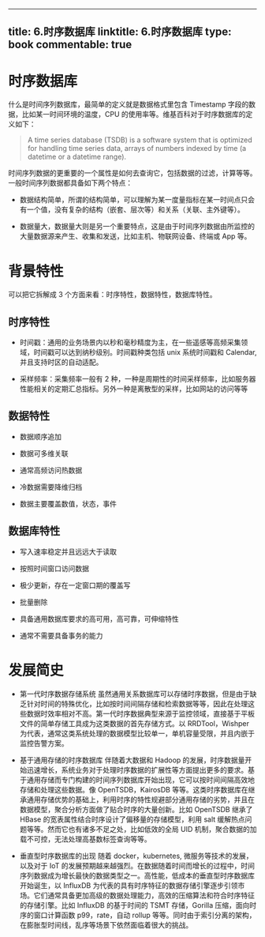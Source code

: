 
---
title: 6.时序数据库
linktitle: 6.时序数据库
type: book
commentable: true
---

# 时序数据库

什么是时间序列数据库，最简单的定义就是数据格式里包含 Timestamp 字段的数据，比如某一时间环境的温度，CPU 的使用率等。维基百科对于时序数据库的定义如下：

> A time series database (TSDB) is a software system that is optimized for handling time series data, arrays of numbers indexed by time (a datetime or a datetime range).

时间序列数据的更重要的一个属性是如何去查询它，包括数据的过滤，计算等等。一般时间序列数据都具备如下两个特点：

- 数据结构简单，所谓的结构简单，可以理解为某一度量指标在某一时间点只会有一个值，没有复杂的结构（嵌套、层次等）和关系（关联、主外键等）。

- 数据量大，数据量大则是另一个重要特点，这是由于时间序列数据由所监控的大量数据源来产生、收集和发送，比如主机、物联网设备、终端或 App 等。

# 背景特性

可以把它拆解成 3 个方面来看：时序特性，数据特性，数据库特性。

## 时序特性

- 时间戳：通用的业务场景内以秒和毫秒精度为主，在一些遥感等高频采集领域，时间戳可以达到纳秒级别。时间戳种类包括 unix 系统时间戳和 Calendar, 并且支持时区的自动适配。

- 采样频率：采集频率一般有 2 种，一种是周期性的时间采样频率，比如服务器性能相关的定期汇总指标。另外一种是离散型的采样，比如网站的访问等等

## 数据特性

- 数据顺序追加

- 数据可多维关联

- 通常高频访问热数据

- 冷数据需要降维归档

- 数据主要覆盖数值，状态，事件

## 数据库特性

- 写入速率稳定并且远远大于读取

- 按照时间窗口访问数据

- 极少更新，存在一定窗口期的覆盖写

- 批量删除

- 具备通用数据库要求的高可用，高可靠，可伸缩特性

- 通常不需要具备事务的能力

# 发展简史

- 第一代时序数据存储系统 虽然通用关系数据库可以存储时序数据，但是由于缺乏针对时间的特殊优化，比如按时间间隔存储和检索数据等等，因此在处理这些数据时效率相对不高。第一代时序数据典型来源于监控领域，直接基于平板文件的简单存储工具成为这类数据的首先存储方式。以 RRDTool，Wishper 为代表，通常这类系统处理的数据模型比较单一，单机容量受限，并且内嵌于监控告警方案。

- 基于通用存储的时序数据库 伴随着大数据和 Hadoop 的发展，时序数据量开始迅速增长，系统业务对于处理时序数据的扩展性等方面提出更多的要求。基于通用存储而专门构建的时间序列数据库开始出现，它可以按时间间隔高效地存储和处理这些数据。像 OpenTSDB，KairosDB 等等。这类时序数据库在继承通用存储优势的基础上，利用时序的特性规避部分通用存储的劣势，并且在数据模型，聚合分析方面做了贴合时序的大量创新。比如 OpenTSDB 继承了 HBase 的宽表属性结合时序设计了偏移量的存储模型，利用 salt 缓解热点问题等等。然而它也有诸多不足之处，比如低效的全局 UID 机制，聚合数据的加载不可控，无法处理高基数标签查询等等。

- 垂直型时序数据库的出现 随着 docker，kubernetes, 微服务等技术的发展，以及对于 IoT 的发展预期越来越强烈。在数据随着时间而增长的过程中，时间序列数据成为增长最快的数据类型之一。高性能，低成本的垂直型时序数据库开始诞生，以 InfluxDB 为代表的具有时序特征的数据存储引擎逐步引领市场。它们通常具备更加高级的数据处理能力，高效的压缩算法和符合时序特征的存储引擎。比如 InfluxDB 的基于时间的 TSMT 存储，Gorilla 压缩，面向时序的窗口计算函数 p99，rate，自动 rollup 等等。同时由于索引分离的架构，在膨胀型时间线，乱序等场景下依然面临着很大的挑战。

    